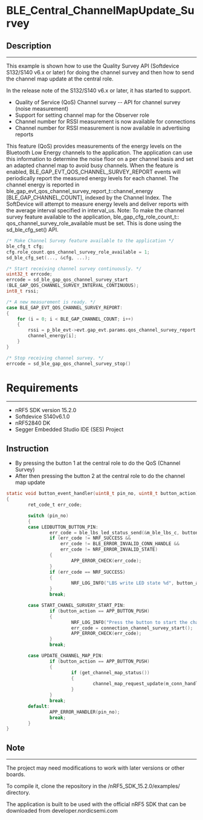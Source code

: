 # BLE_Central_ChannelMapUpdate_Survey

## Description
-----------------------------------------
This example is shown how to use the Quality Survey API (Softdevice S132/S140 v6.x or later) for doing the channel survey and then how to send the channel map update at the central role.

In the release note of the S132/S140 v6.x or later, it has started to support.

* Quality of Service (QoS) Channel survey -- API for channel survey (noise measurement)
* Support for setting channel map for the Observer role
* Channel number for RSSI measurement is now available for connections
* Channel number for RSSI measurement is now available in advertising reports

This feature (QoS) provides measurements of the energy levels on the Bluetooth Low Energy channels to the application. The application can use
this information to determine the noise floor on a per channel basis and set an adapted channel map to avoid busy channels.
When the feature is enabled, BLE_GAP_EVT_QOS_CHANNEL_SURVEY_REPORT events will periodically report the measured energy levels
for each channel. The channel energy is reported in ble_gap_evt_qos_channel_survey_report_t::channel_energy
[BLE_GAP_CHANNEL_COUNT], indexed by the Channel Index. The SoftDevice will attempt to measure energy levels and deliver reports
with the average interval specified in interval_us.
Note: To make the channel survey feature available to the application, ble_gap_cfg_role_count_t::
qos_channel_survey_role_available must be set. This is done using the sd_ble_cfg_set() API.

```c
/* Make Channel Survey feature available to the application */
ble_cfg_t cfg;
cfg.role_count.qos_channel_survey_role_available = 1;
sd_ble_cfg_set(..., &cfg, ...);
```

```c
/* Start receiving channel survey continuously. */
uint32_t errcode;
errcode = sd_ble_gap_qos_channel_survey_start
(BLE_GAP_QOS_CHANNEL_SURVEY_INTERVAL_CONTINUOUS);
int8_t rssi;
```
```c
/* A new measurement is ready. */
case BLE_GAP_EVT_QOS_CHANNEL_SURVEY_REPORT:
{
    for (i = 0; i < BLE_GAP_CHANNEL_COUNT; i++)
    {
        rssi = p_ble_evt->evt.gap_evt.params.qos_channel_survey_report.
        channel_energy[i];
    }
}
```

```c
/* Stop receiving channel survey. */
errcode = sd_ble_gap_qos_channel_survey_stop()
```

# Requirements
------------
- nRF5 SDK version 15.2.0
- Softdevice S140v6.1.0
- nRF52840 DK 
- Segger Embedded Studio IDE (SES) Project

## Instruction

* By pressing the button 1 at the central role to do the QoS (Channel Survey)
* After then pressing the button 2 at the central role to do the channel map update

```c
static void button_event_handler(uint8_t pin_no, uint8_t button_action)
{
        ret_code_t err_code;

        switch (pin_no)
        {
        case LEDBUTTON_BUTTON_PIN:
                err_code = ble_lbs_led_status_send(&m_ble_lbs_c, button_action);
                if (err_code != NRF_SUCCESS &&
                    err_code != BLE_ERROR_INVALID_CONN_HANDLE &&
                    err_code != NRF_ERROR_INVALID_STATE)
                {
                        APP_ERROR_CHECK(err_code);
                }
                if (err_code == NRF_SUCCESS)
                {
                        NRF_LOG_INFO("LBS write LED state %d", button_action);
                }
                break;

        case START_CHANEL_SURVERY_START_PIN:
                if (button_action == APP_BUTTON_PUSH)
                {
                        NRF_LOG_INFO("Press the button to start the channel survey");
                        err_code = connection_channel_survey_start();
                        APP_ERROR_CHECK(err_code);
                }
                break;

        case UPDATE_CHANNEL_MAP_PIN:
                if (button_action == APP_BUTTON_PUSH)
                {
                        if (get_channel_map_status())
                        {
                                channel_map_request_update(m_conn_handle, MINIMUM_CHANNEL_SURVEY_SELECTION);
                        }
                }
                break;
        default:
                APP_ERROR_HANDLER(pin_no);
                break;
        }
}
```

## Note
-----------------------------------------

The project may need modifications to work with later versions or other boards. 

To compile it, clone the repository in the /nRF5_SDK_15.2.0/examples/ directory.

The application is built to be used with the official nRF5 SDK that can be downloaded from developer.nordicsemi.com
